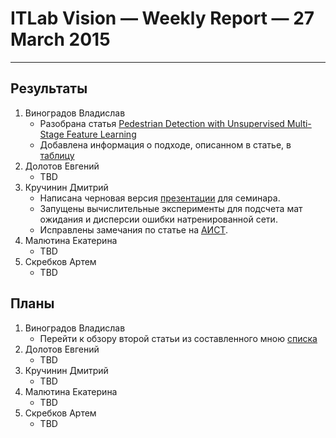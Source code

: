 # ITLab Vision — Weekly Report — 27 March 2015

----------------

## Результаты

  1. Виноградов Владислав
     - Разобрана статья
     [Pedestrian Detection with Unsupervised Multi-Stage Feature Learning][sermanet-et-al]
     - Добавлена информация о подходе, описанном в статье,
     в [таблицу][pedestrian-detection-nets]
  1. Долотов Евгений
     - TBD
  1. Кручинин Дмитрий
     - Написана черновая версия [презентации][itseez-workshop] для семинара.
     - Запущены вычислительные эксперименты для подсчета мат ожидания
     и дисперсии ошибки натренированной сети.
     - Исправлены замечания по статье на [АИСТ][aist].
  1. Малютина Екатерина
     - TBD
  1. Скребков Артем
     - TBD

## Планы

  1. Виноградов Владислав
     - Перейти к обзору второй статьи
     из составленного мною [списка][pedestrian-detection-papers]
  1. Долотов Евгений
     - TBD
  1. Кручинин Дмитрий
     - TBD
  1. Малютина Екатерина
     - TBD
  1. Скребков Артем
     - TBD


<!-- LINKS -->

[sermanet-et-al]: http://cs.nyu.edu/~sermanet/papers/sermanet-cvpr-13.pdf
[pedestrian-detection-nets]: https://docs.google.com/spreadsheets/d/1iOSLENOhO8y_Qped1Vl4PHmNuWIeEYp5qcLOHCfj5Ng/edit?usp=sharing
[itseez-workshop]: https://docs.google.com/presentation/d/1arWiAR8fZgpa3uSr89Usu3xCOxua7AWdThMXMzyehYc/edit#slide=id.g2f5671431_0_15
[aist]: http://aistconf.org
[pedestrian-detection-papers]: https://docs.google.com/document/d/1-aVMU8Zl7Q40qiaYgZVGk1S5hoj9cy3ScwLKzfqEVYc/edit?usp=sharing
